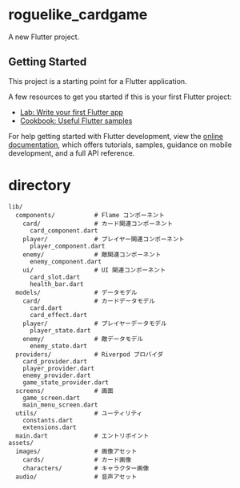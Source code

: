 # roguelike_cardgame

A new Flutter project.

## Getting Started

This project is a starting point for a Flutter application.

A few resources to get you started if this is your first Flutter project:

- [Lab: Write your first Flutter app](https://docs.flutter.dev/get-started/codelab)
- [Cookbook: Useful Flutter samples](https://docs.flutter.dev/cookbook)

For help getting started with Flutter development, view the
[online documentation](https://docs.flutter.dev/), which offers tutorials,
samples, guidance on mobile development, and a full API reference.


# directory

```
lib/
  components/           # Flame コンポーネント
    card/               # カード関連コンポーネント
      card_component.dart
    player/             # プレイヤー関連コンポーネント
      player_component.dart
    enemy/              # 敵関連コンポーネント
      enemy_component.dart
    ui/                 # UI 関連コンポーネント
      card_slot.dart
      health_bar.dart
  models/               # データモデル
    card/               # カードデータモデル
      card.dart
      card_effect.dart
    player/             # プレイヤーデータモデル
      player_state.dart
    enemy/              # 敵データモデル
      enemy_state.dart
  providers/            # Riverpod プロバイダ
    card_provider.dart
    player_provider.dart
    enemy_provider.dart
    game_state_provider.dart
  screens/              # 画面
    game_screen.dart
    main_menu_screen.dart
  utils/                # ユーティリティ
    constants.dart
    extensions.dart
  main.dart             # エントリポイント
assets/
  images/               # 画像アセット
    cards/              # カード画像
    characters/         # キャラクター画像
  audio/                # 音声アセット
```